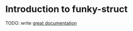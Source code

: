 # Introduction to funky-struct

TODO: write [great documentation](http://jacobian.org/writing/what-to-write/)

